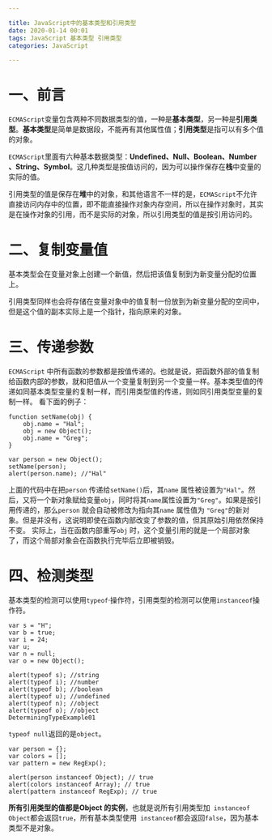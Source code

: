 ```yaml
---

title: JavaScript中的基本类型和引用类型
date: 2020-01-14 00:01
tags: JavaScript 基本类型 引用类型
categories: JavaScript 

---
```


# 一、前言

`ECMAScript`变量包含两种不同数据类型的值，一种是**基本类型**，另一种是**引用类型**。**基本类型**是简单是数据段，不能再有其他属性值；**引用类型**是指可以有多个值的对象。

`ECMAScript`里面有六种基本数据类型：**Undefined、Null、Boolean、Number 、String、Symbol**。这几种类型是按值访问的，因为可以操作保存在**栈**中变量的实际的值。

引用类型的值是保存在**堆**中的对象，和其他语言不一样的是，`ECMAScript`不允许直接访问内存中的位置，即不能直接操作对象内存空间，所以在操作对象时，其实是在操作对象的引用，而不是实际的对象，所以引用类型的值是按引用访问的。

# 二、复制变量值

基本类型会在变量对象上创建一个新值，然后把该值复制到为新变量分配的位置上。

引用类型同样也会将存储在变量对象中的值复制一份放到为新变量分配的空间中，但是这个值的副本实际上是一个指针，指向原来的对象。

<!--more-->

# 三、传递参数

`ECMAScript` 中所有函数的参数都是按值传递的。也就是说，把函数外部的值复制给函数内部的参数，就和把值从一个变量复制到另一个变量一样。基本类型值的传递如同基本类型变量的复制一样，而引用类型值的传递，则如同引用类型变量的复制一样。
看下面的例子：

```
function setName(obj) {
    obj.name = "Hal";
    obj = new Object();
    obj.name = "Greg";
}

var person = new Object();
setName(person);
alert(person.name); //"Hal"
```
上面的代码中在把`person` 传递给`setName()`后，其`name` 属性被设置为`"Hal"`。然后，又将一个新对象赋给变量`obj`，同时将其`name`属性设置为`"Greg"`。如果是按引用传递的，那么`person` 就会自动被修改为指向其`name` 属性值为 `"Greg"`的新对象。但是并没有，这说明即使在函数内部改变了参数的值，但其原始引用依然保持不变。
实际上，当在函数内部重写`obj` 时，这个变量引用的就是一个局部对象了，而这个局部对象会在函数执行完毕后立即被销毁。

# 四、检测类型

基本类型的检测可以使用`typeof`·操作符，引用类型的检测可以使用`instanceof`操作符。

```
var s = "H";
var b = true;
var i = 24;
var u;
var n = null;
var o = new Object();

alert(typeof s); //string
alert(typeof i); //number
alert(typeof b); //boolean
alert(typeof u); //undefined
alert(typeof n); //object
alert(typeof o); //object
DeterminingTypeExample01
```

`typeof null`返回的是`object`。

```
var person = {};
var colors = [];
var pattern = new RegExp();

alert(person instanceof Object); // true
alert(colors instanceof Array); // true
alert(pattern instanceof RegExp); // true
```

**所有引用类型的值都是Object 的实例**，也就是说所有引用类型加` instanceof Object`都会返回`true`，所有基本类型使用` instanceof`都会返回`false`，因为基本类型不是对象。